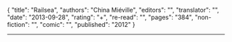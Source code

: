 {
"title": "Railsea",
"authors": "China Miéville",
"editors": "",
"translator": "",
"date": "2013-09-28",
"rating": "+",
"re-read": "",
"pages": "384",
"non-fiction": "",
"comic": "",
"published": "2012"
}

---
